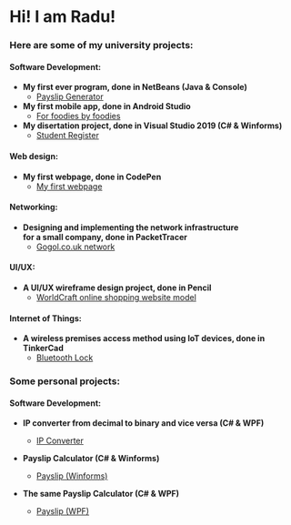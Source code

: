 <h1> Hi! I am Radu! </h1>

<h3> Here are some of my university projects: </h3>

<h4> Software Development: </h4>

- <b> My first ever program, done in NetBeans (Java & Console) </b>
	- [Payslip Generator](https://github.com/RaduVantu/PayslipGenerator)
- <b> My first mobile app, done in Android Studio </b>
	- [For foodies by foodies](https://github.com/RaduVantu/ForFoodiesByFoodies)
- <b> My disertation project, done in Visual Studio 2019 (C# & Winforms) </b>
	- [Student Register](https://github.com/RaduVantu/StudentRegister)

<h4> Web design: </h4>

- <b> My first webpage, done in CodePen </b>
	- [My first webpage](https://github.com/RaduVantu/MyFirstWebpage)

<h4> Networking: </h4>

- <b> Designing and implementing the network infrastructure <br/> 
      for a small company, done in PacketTracer </b>
	- [Gogol.co.uk network](https://github.com/RaduVantu/SmallNetworkInfrastructure)
	
<h4> UI/UX: </h4>

- <b> A UI/UX wireframe design project, done in Pencil </b>
	- [WorldCraft online shopping website model](https://github.com/RaduVantu/MyFirstUIDesignWireframes)
	
<h4> Internet of Things: </h4>

- <b> A wireless premises access method using IoT devices, done in TinkerCad </b>
	- [Bluetooth Lock](https://github.com/RaduVantu/MyFirstIoTDevice)

<h3> Some personal projects: </h3>

<h4> Software Development: </h4>

- <b> IP converter from decimal to binary and vice versa (C# & WPF) </b>
	- [IP Converter](https://github.com/RaduVantu/IPConverter)

- <b> Payslip Calculator (C# & Winforms) </b>
	- [Payslip (Winforms)](https://github.com/RaduVantu/PayslipCalculator-Winforms)

- <b> The same Payslip Calculator (C# & WPF) </b>
	- [Payslip (WPF)](https://github.com/RaduVantu/PayslipCalculator-WPF)
